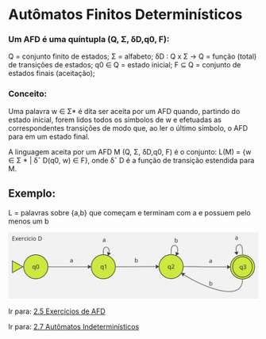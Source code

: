 # Autômatos Finitos Determinísticos

### Um AFD é uma quíntupla (Q, Σ, δD,q0, F): 

Q = conjunto finito de estados;
Σ = alfabeto;
δD : Q x Σ → Q = função (total) de transições de estados;
q0 ∈ Q = estado inicial;
F ⊆ Q = conjunto de estados finais (aceitação);

### Conceito:

Uma palavra w ∈ Σ* é dita ser aceita por um AFD quando, partindo do estado inicial, forem lidos todos os símbolos de w e efetuadas as correspondentes transições de modo que, ao ler o último símbolo, o AFD para em um estado final.

A linguagem aceita por um AFD M (Q, Σ, δD,q0, F) é o conjunto:  L(M) = {w ∈ Σ * | δˆ D(q0, w) ∈ F}, onde δˆ D é a função de transição estendida para M.

## Exemplo:

L = palavras sobre {a,b} que começam e terminam com a e possuem pelo menos um b

![](./images/exemplo-AFD.jpg)


Ir para: [2.5 Exercícios de AFD](05-exercicios-afd.md)

Ir para: [2.7 Autômatos Indeterminísticos](07-automatos-inderministicos-afnd.md)